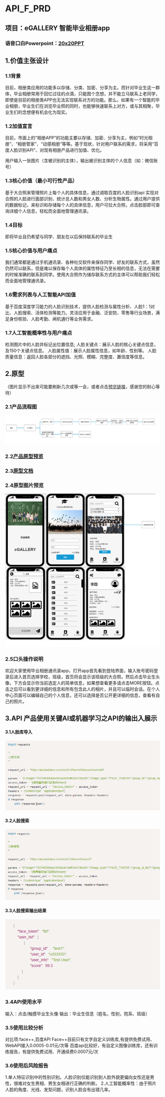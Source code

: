 # API_F_PRD
## 项目：eGALLERY 智能毕业相册app
### 语音口白Powerpoint：[20x20PPT](2020.pptx)
## 1.价值主张设计 
### 1.1背景
目前，相册类应用的功能多以存储、分类、加密、分享为主。而针对毕业生这一群体，毕业相册常用于回忆过往的点滴，只能图个念想，并不能立马联系上老同学，即使是目前的相册类APP也无法实现联系对方的功能。那么，如果有一个智能的毕业相册，毕业生们在浏览毕业照的同时，也能够快速联系上对方，或与其相聚，毕业生们的念想便有机会化为现实。
### 1.2加值宣言
目前，市面上的“相册APP”的功能主要以存储、加密、分享为主，例如“时光相册”、“相册管家”、“动感相册”等等。基于现状，针对用户联系的需求，将采用“百度人脸识别API”、对现有相册产品进行加值、优化。

用户输入一张图片（含被识别的主体），输出被识别主体的个人信息（如：微信账号）

### 1.3核心价值（最小可行性产品）

基于大合照来管理照片上每个人的具体信息，通过调取百度的人脸识别api 实现对合照的人脸进行面部识别、统计总人数和男女人数、分析生物属性。通过用户提供的数据标记，来标识和存储每个人的具体信息，用户可拉大合照，点击脸部即可查询详细个人信息，轻松而全面地管理通讯录。

### 1.4目标
即将毕业且仍希望与同学、朋友在以后保持联系的毕业生

### 1.5核心价值与用户痛点

我们通常都是通过手机通讯录、各种社交软件来保存同学、好友的联系方式，虽然仍然可以联系，但是难以保存每个人具体的属性特征乃至长相的信息，无法在需要的时候准确的联系到同学。使用大合照作为储存联系方式的主体可以帮助我们轻松而全面地管理通讯录。

### 1.6需求列表与人工智能API加值

基于百度深度学习能力的人脸识别技术，提供人脸检测与属性分析、人脸1：1对比、人脸搜索、活体检测等能力。灵活应用于金融、泛安防、零售等行业场景，满足身份核验、人脸考勤、闸机通行等业务需求。

### 1.7人工智能概率性与用户痛点

检测图片中的人脸并标记出位置信息; 人脸关键点：展示人脸的核心关键点信息，及150个关键点信息。 人脸属性值：展示人脸属性信息，如年龄、性别等。 人脸质量信息：返回人脸各部分的遮挡、光照、模糊、完整度、置信度等信息。

## 2.原型

（图片显示不出来可能要刷新几次或等一会，或者点击[预览链接](http://nfunm078.gitee.io/yuanxingyulan)，感谢您的耐心等待）

### 2.1产品流程图
![产品流程图](liucheng.png)

### 2.2[产品原型预览](http://nfunm078.gitee.io/yuanxingyulan)

### 2.3[原型文档](final.rp)

### 2.4原型图片预览

![图片预览](Untitled.png)

### 2.5口头操作说明

欢迎大家使用毕业相册通讯录app，打开app首先看到登陆界面，输入账号密码登录后进入首页选择学校，班级，首页将会显示该班级的大合照。然后点击毕业生头像，下方会显示你当前选定人的简单信息，如果想查看更多请点击MORE按钮。点击之后可以看到更详细的信息和所有包含此人的相片，并且可以临时会话。在个人中心页面可以编辑自己的个人信息，还可以选择是否公开更详细的信息，查看有自己的照片。

## 3.API 产品使用关键AI或机器学习之API的输出入展示
#### 3.1人脸库导入

![人脸库导入](人脸库管理1.png)

#### 3.2人脸搜索
![人脸搜索](https://github.com/arstsundere/API_F_PRD/blob/master/3f90488022687356483653ef0e3b53f.png)
#### 3.3人脸搜索输出结果
![人脸搜索输出结果](https://github.com/arstsundere/API_F_PRD/blob/master/eef322464b85c94c51005cb233bf1b3.png)

### 3.4API使用水平
输入：点击/触摸毕业生头像
输出：毕业生信息（姓名，性别，院系、班级）

### 3.5使用比较分析
对比项:face++,百度API
Face++目前只有文字自定义训练库,有提供免费试用、WebAPI接入0.0005-0.01元/次等
百度api比较好，有自定义图像训练库，还有训练报告，有提供免费试用、开通续费0.0007元/次

### 3.6使用后风险报告
1.单人特征识别中的性别识别。人脸识别仅能识别到人脸外貌更偏向女性还是男性，很难对女生男相、男生女相进行正确的判断。
2.人工智能概率性：由于照片人脸的角度、光线、发型问题，识别人脸会有出错几率。
